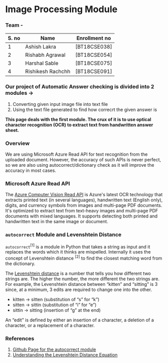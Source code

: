# Image Processing Module

### Team -

| S. no | Name              | Enrollment no |
| ----- | ----------------- | ------------- |
| 1     |Ashish Lakra      | [BT18CSE038] |
| 2     | Rishabh Agrawal    | [BT18CSE054]  |
| 3     | Harshal Sable     | [BT18CSE075]  |
| 4     | Rishikesh Rachchh   | [BT18CSE091]  |

### Our project of Automatic Answer checking is divided into 2 modules ->

 1. Converting given input image file into text file
 2. Using the text file generated to find how correcrt the given answer is

**This page deals with the first module. The crux of it is to use optical character recognition (OCR) to extract text from handwritten answer sheet.**

### Overview

We are using Microsoft Azure Read API for text recognition from the uploaded document. However, the accuracy of such APIs is never perfect, so we are also using autocorrect/dictionary check as it will improve the accuracy in most cases.  

### Microsoft Azure Read API

The [Azure Computer Vision Read API](https://docs.microsoft.com/en-us/azure/cognitive-services/computer-vision/concept-recognizing-text) is Azure's latest OCR technology that extracts printed text (in several languages), handwritten text (English only), digits, and currency symbols from images and multi-page PDF documents. It's optimized to extract text from text-heavy images and multi-page PDF documents with mixed languages. It supports detecting both printed and handwritten text in the same image or document.  


### ```autocorrect``` Module and Levenshtein Distance

```autocorrect```<sup>[1]</sup> is a module in Python that takes a string as input and it replaces the words which it thinks are mispelled. Internally it uses the concept of Levenshtein distance <sup>[2]</sup> to find the closest matching word from the dictionary.  

The [Levenshtein distance](https://en.wikipedia.org/wiki/Levenshtein_distance#:~:text=Informally%2C%20the%20Levenshtein%20distance%20between,considered%20this%20distance%20in%201965.) is a number that tells you how different two strings are. The higher the number, the more different the two strings are.
For example, the Levenshtein distance between “kitten” and “sitting” is 3 since, at a minimum, 3 edits are required to change one into the other.  
- kitten → sitten (substitution of “s” for “k”)  
- sitten → sittin (substitution of “i” for “e”)  
- sittin → sitting (insertion of “g” at the end)  

An “edit” is defined by either an insertion of a character, a deletion of a character, or a replacement of a character.


### References
1. [Github Page for the autocorrect module](https://github.com/fsondej/autocorrect)  
2. [Understanding the Levenshtein Distance Equation](https://medium.com/@ethannam/understanding-the-levenshtein-distance-equation-for-beginners-c4285a5604f0)  
